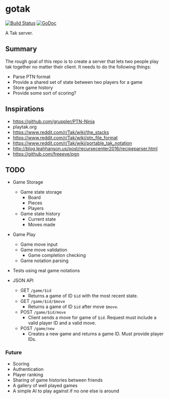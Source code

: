 # gotak

[![Build Status](https://travis-ci.org/icco/gotak.svg?branch=master)](https://travis-ci.org/icco/gotak) [![GoDoc](https://godoc.org/github.com/icco/gotak?status.svg)](https://godoc.org/github.com/icco/gotak)

A Tak server.

## Summary

The rough goal of this repo is to create a server that lets two people play tak together no matter their client. It needs to do the following things:

 - Parse PTN format
 - Provide a shared set of state between two players for a game
 - Store game history
 - Provide some sort of scoring?

## Inspirations

 - https://github.com/gruppler/PTN-Ninja
 - playtak.org
 - https://www.reddit.com/r/Tak/wiki/the_stacks
 - https://www.reddit.com/r/Tak/wiki/ptn_file_format
 - https://www.reddit.com/r/Tak/wiki/portable_tak_notation
 - http://blog.leahhanson.us/post/recursecenter2016/recipeparser.html
 - https://github.com/freeeve/pgn

## TODO

  - Game Storage
    - Game state storage
        - Board
        - Pieces
        - Players
    - Game state history
        - Current state
        - Moves made
  - Game Play
    - Game move input
    - Game move validation
        - Game completion checking
    - Game notation parsing
  - Tests using real game notations

  - JSON API
     - GET `/game/$id`
         - Returns a game of ID `$id` with the most recent state.
     - GET `/game/$id/$move`
         - Returns a game of ID `$id` after move `$move`.
     - POST `/game/$id/move`
         - Client sends a move for game of `$id`. Request must include a valid player ID and a valid move.
     - POST `/game/new`
         - Creates a new game and returns a game ID. Must provide player IDs.

### Future

  - Scoring
  - Authentication
  - Player ranking
  - Sharing of game histories between friends
  - A gallery of well played games
  - A simple AI to play against if no one else is around
